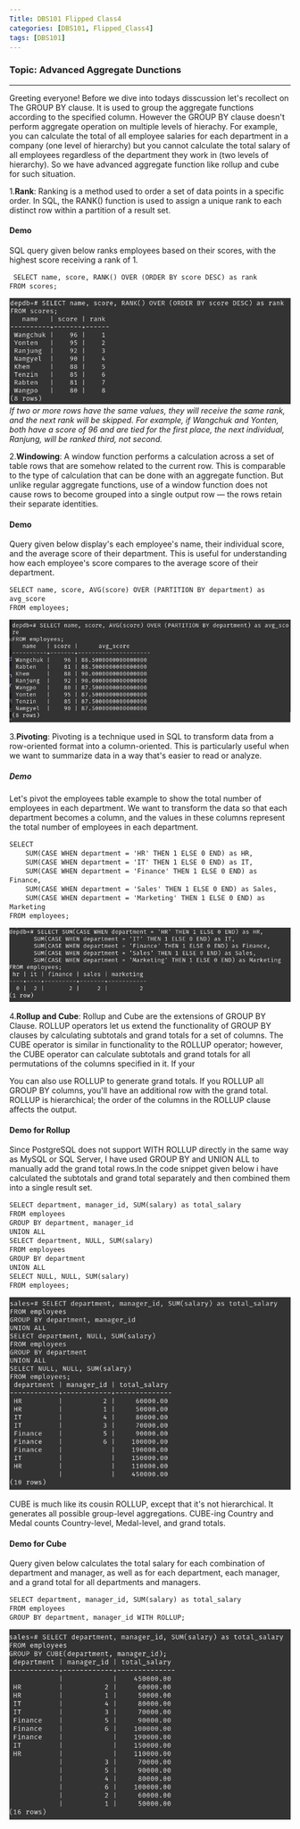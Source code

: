 ```yaml
---
Title: DBS101 Flipped Class4
categories: [DBS101, Flipped_Class4]
tags: [DBS101]
---
```

### Topic: Advanced Aggregate Dunctions
---
Greeting everyone! Before we dive into todays disscussion let's recollect on The GROUP BY clause. It is used to group the aggregate functions according to the specified column. However the GROUP BY clause doesn't perform aggregate operation on multiple levels of hierachy. For example, you can calculate the total of all employee salaries for each department in a company (one level of hierarchy) but you cannot calculate the total salary of all employees regardless of the department they work in (two levels of hierarchy). So we have advanced aggregate function like rollup and cube for such situation.

1.**Rank**: Ranking is a method used to order a set of data points in a specific order. In SQL, the RANK() function is used to assign a unique rank to each distinct row within a partition of a result set. 

#### Demo
SQL query given below ranks employees based on their scores, with the highest score receiving a rank of 1.

```
 SELECT name, score, RANK() OVER (ORDER BY score DESC) as rank
FROM scores; 
```
![alt text](<../Screenshot from 2024-03-17 20-11-58.png>)
*If two or more rows have the same values, they will receive the same rank, and the next rank will be skipped. For example, if  Wangchuk and Yonten, both have a score of 96 and are tied for the first place, the next individual, Ranjung, will be ranked third, not second.*

2.**Windowing**: A window function performs a calculation across a set of table rows that are somehow related to the current row. This is comparable to the type of calculation that can be done with an aggregate function. But unlike regular aggregate functions, use of a window function does not cause rows to become grouped into a single output row — the rows retain their separate identities. 

#### Demo
Query given below display's each employee's name, their individual score, and the average score of their department. This is useful for understanding how each employee's score compares to the average score of their department.

```
SELECT name, score, AVG(score) OVER (PARTITION BY department) as avg_score
FROM employees;
```
![alt text](<../Screenshot from 2024-03-17 18-33-58.png>)

3.**Pivoting**: Pivoting is a technique used in SQL to transform data from a row-oriented format into a column-oriented. This is particularly useful when we want to summarize data in a way that's easier to read or analyze.

##### Demo
Let's pivot the employees table example to show the total number of employees in each department. We want to transform the data so that each department becomes a column, and the values in these columns represent the total number of employees in each department.

```
SELECT 
    SUM(CASE WHEN department = 'HR' THEN 1 ELSE 0 END) as HR,
    SUM(CASE WHEN department = 'IT' THEN 1 ELSE 0 END) as IT,
    SUM(CASE WHEN department = 'Finance' THEN 1 ELSE 0 END) as Finance,
    SUM(CASE WHEN department = 'Sales' THEN 1 ELSE 0 END) as Sales,
    SUM(CASE WHEN department = 'Marketing' THEN 1 ELSE 0 END) as Marketing
FROM employees;
```

![alt text](<../Screenshot from 2024-03-17 21-49-22.png>)


4.**Rollup and Cube**: Rollup and Cube are the extensions of GROUP BY Clause. ROLLUP operators let us extend the functionality of GROUP BY clauses by calculating subtotals and grand totals for a set of columns. The CUBE operator is similar in functionality to the ROLLUP operator; however, the CUBE operator can calculate subtotals and grand totals for all permutations of the columns specified in it. If your 

You can also use ROLLUP to generate grand totals. If you ROLLUP all GROUP BY columns, you'll have an additional row with the grand total. ROLLUP is hierarchical; the order of the columns in the ROLLUP clause affects the output.
#### Demo for Rollup
Since PostgreSQL does not support WITH ROLLUP directly in the same way as MySQL or SQL Server, I have used GROUP BY and UNION ALL to manually add the grand total rows.In the code snippet given below 
i have calculated the subtotals and grand total separately and then combined them into a single result set.

```
SELECT department, manager_id, SUM(salary) as total_salary
FROM employees
GROUP BY department, manager_id
UNION ALL
SELECT department, NULL, SUM(salary)
FROM employees
GROUP BY department
UNION ALL
SELECT NULL, NULL, SUM(salary)
FROM employees;
```
![alt text](<../Screenshot from 2024-03-18 01-00-57.png>)


CUBE is much like its cousin ROLLUP, except that it's not hierarchical. It generates all possible group-level aggregations. CUBE-ing Country and Medal counts Country-level, Medal-level, and grand totals.

#### **Demo for Cube**
Query given below calculates the total salary for each combination of department and manager, as well as for each department, each manager, and a grand total for all departments and managers.
```
SELECT department, manager_id, SUM(salary) as total_salary
FROM employees
GROUP BY department, manager_id WITH ROLLUP;
```
![alt text](<../Screenshot from 2024-03-18 01-00-42.png>)